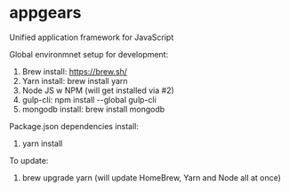 # appgears
Unified application framework for JavaScript

Global environmnet setup for development:
1) Brew install: https://brew.sh/
2) Yarn install: brew install yarn
3) Node JS w NPM (will get installed via #2)
4) gulp-cli: npm install --global gulp-cli
5) mongodb install: brew install mongodb

Package.json dependencies install:
1) yarn install

To update:
1) brew upgrade yarn (will update HomeBrew, Yarn and Node all at once)


